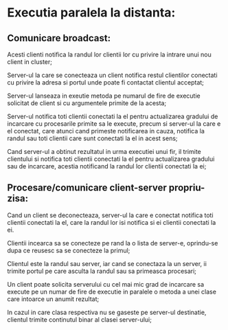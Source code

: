 # Executia paralela la distanta:

## Comunicare broadcast:
Acesti clienti notifica la randul lor clientii lor cu privire la intrare unui nou client in cluster;

Server-ul la care se conecteaza un client notifica restul clientilor conectati cu privire la adresa si portul unde poate fi contactat clientul acceptat;

Server-ul lanseaza in exeutie metoda pe numarul de fire de executie solicitat de client si cu argumentele primite de la acesta;

Server-ul notifica toti clientii conectati la el pentru actualizarea gradului de incarcare cu procesarile primite sa le execute, 
precum si server-ul la care e el conectat, care atunci cand primeste notificarea in cauza, notifica la randul sau toti clientii care sunt conectati la el in acest sens;

Cand server-ul a obtinut rezultatul in urma executiei unui fir, il trimite clientului si notifica toti clientii conectati la el pentru actualizarea gradului sau de incarcare, 
acestia notificand la randul lor clientii conectati la ei;

## Procesare/comunicare client-server propriu-zisa:

Cand un client se deconecteaza, server-ul la care e conectat notifica toti clientii conectati la el, care la randul lor isi notifica si ei clientii conectati la ei.

Clientii incearca sa se conecteze pe rand la o lista de server-e, oprindu-se dupa ce reusesc sa se conecteze la primul;

Clientul este la randul sau server, iar cand se conectaza la un server, ii trimite portul pe care asculta la randul sau sa primeasca procesari;

Un client poate solicita serverului cu cel mai mic grad de incarcare sa execute pe un numar de fire de executie in paralele o metoda a unei clase care intoarce un anumit rezultat;

In cazul in care clasa respectiva nu se gaseste pe server-ul destinatie, clientul trimite continutul binar al clasei server-ului;


